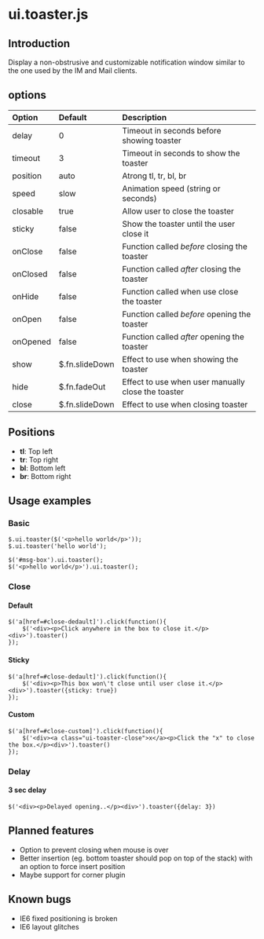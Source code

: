 # ui.toaster.js #

## Introduction ##

Display a non-obstrusive and customizable notification window similar to the one used by the IM and Mail clients.

## options ##

| **Option** | **Default** | **Description** |
|:-----------|:------------|:----------------|
| delay | 0 | Timeout in seconds before showing toaster |
| timeout | 3 | Timeout in seconds to show the toaster |
| position | auto | Atrong tl, tr, bl, br |
| speed | slow | Animation speed (string or seconds) |
| closable | true | Allow user to close the toaster |
| sticky | false | Show the toaster until the user close it |
| onClose | false | Function called _before_ closing the toaster |
| onClosed | false | Function called _after_ closing the toaster |
| onHide | false | Function called when use close the toaster |
| onOpen | false | Function called _before_ opening the toaster |
| onOpened | false | Function called _after_ opening the toaster |
| show | $.fn.slideDown | Effect to use when showing the toaster |
| hide | $.fn.fadeOut | Effect to use when user manually close the toaster |
| close | $.fn.slideDown | Effect to use when closing toaster |



## Positions ##

  * **tl**: Top left
  * **tr**: Top right
  * **bl**: Bottom left
  * **br**: Bottom right

## Usage examples ##

### Basic ###

```
$.ui.toaster($('<p>hello world</p>'));
$.ui.toaster('hello world');

$('#msg-box').ui.toaster();
$('<p>hello world</p>').ui.toaster();
```


### Close ###

#### Default ####

```
$('a[href=#close-dedault]').click(function(){
    $('<div><p>Click anywhere in the box to close it.</p><div>').toaster()
});
```

#### Sticky ####

```
$('a[href=#close-dedault]').click(function(){
    $('<div><p>This box won\'t close until user close it.</p><div>').toaster({sticky: true})
});
```

#### Custom ####

```
$('a[href=#close-custom]').click(function(){
    $('<div><a class="ui-toaster-close">x</a><p>Click the "x" to close the box.</p><div>').toaster()
});
```

### Delay ###

#### 3 sec delay ####

```
$('<div><p>Delayed opening..</p><div>').toaster({delay: 3})
```

## Planned features ##

  * Option to prevent closing when mouse is over
  * Better insertion (eg. bottom toaster should pop on top of the stack) with an option to force insert position
  * Maybe support for corner plugin


## Known bugs ##

  * IE6 fixed positioning is broken
  * IE6 layout glitches